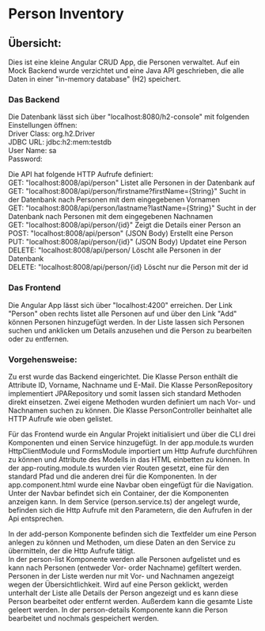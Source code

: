 # Person Inventory

## Übersicht:
Dies ist eine kleine Angular CRUD App, die Personen verwaltet. Auf ein Mock Backend wurde verzichtet und eine Java API geschrieben, die alle Daten in einer "in-memory database" (H2) speichert.

### Das Backend

Die Datenbank lässt sich über "localhost:8080/h2-console" mit folgenden Einstellungen öffnen:  
Driver Class: 	org.h2.Driver  
JDBC URL: 	jdbc:h2:mem:testdb  
User Name: 	sa  
Password:  

Die API hat folgende HTTP Aufrufe definiert:  
GET:	"localhost:8008/api/person"					Listet alle Personen in der Datenbank auf  
GET:	"localhost:8008/api/person/firstname?firstName={String}"	Sucht in der Datenbank nach Personen mit dem eingegebenen Vornamen  
GET:	"localhost:8008/api/person/lastname?lastName={String}"		Sucht in der Datenbank nach Personen mit dem eingegebenen Nachnamen  
GET:	"localhost:8008/api/person/{id}"				Zeigt die Details einer Person an  
POST:	"localhost:8008/api/person"	 (JSON Body)			Erstellt eine Person  
PUT:	"localhost:8008/api/person/{id}" (JSON Body)			Updatet eine Person  
DELETE:	"localhost:8008/api/person/					Löscht alle Personen in der Datenbank  
DELETE: "localhost:8008/api/person/{id}					Löscht nur die Person mit der id  



### Das Frontend 

Die Angular App lässt sich über "localhost:4200" erreichen. Der Link "Person" oben rechts listet alle Personen auf und über den Link "Add" können Personen hinzugefügt werden.
In der Liste lassen sich Personen suchen und anklicken um Details anzusehen und die Person zu bearbeiten oder zu entfernen.  


### Vorgehensweise:

Zu erst wurde das Backend eingerichtet. Die Klasse Person enthält die Attribute ID, Vorname, Nachname und E-Mail. Die Klasse PersonRepository implementiert JPARepository und somit lassen sich standard Methoden direkt einsetzen. Zwei eigene Methoden wurden definiert um nach Vor- und Nachnamen suchen zu können.
Die Klasse PersonController beinhaltet alle HTTP Aufrufe wie oben gelistet.  
  
Für das Frontend wurde ein Angular Projekt initialisiert und über die CLI drei Komponenten und einen Service hinzugefügt.
In der app.module.ts wurden HttpClientModule und FormsModule importiert um Http Aufrufe durchführen zu können und Attribute des Modells in das HTML einbetten zu können. In der app-routing.module.ts wurden vier Routen gesetzt, eine für den standard Pfad und die anderen drei für die Komponenten.
In der app.component.html wurde eine Navbar oben eingefügt für die Navigation. Unter der Navbar befindet sich ein Container, der die Komponenten anzeigen kann. In dem Service (person.service.ts) der angelegt wurde, befinden sich die Http Aufrufe mit den Parametern, die den Aufrufen in der Api entsprechen.  
  
In der add-person Komponente befinden sich die Textfelder um eine Person anlegen zu können und Methoden, um diese Daten an den Service zu übermitteln, der die Http Aufrufe tätigt.  
In der person-list Komponente werden alle Personen aufgelistet und es kann nach Personen (entweder Vor- order Nachname) gefiltert werden. Personen in der Liste werden nur mit Vor- und Nachnamen angezeigt wegen der Übersichtlichkeit. Wird auf eine Person geklickt, werden unterhalt der Liste alle Details der Person angezeigt und es kann diese Person bearbeitet oder entfernt werden. Außerdem kann die gesamte Liste geleert werden.
In der person-details Komponente kann die Person bearbeitet und nochmals gespeichert werden.
